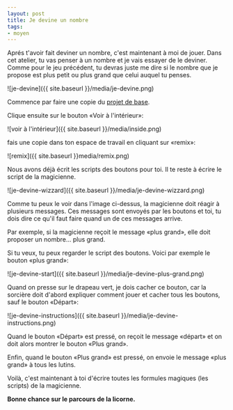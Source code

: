 ```yaml
---
layout: post
title: Je devine un nombre
tags:
- moyen
---
```


Aprés t'avoir fait deviner un nombre, c'est maintenant à moi de jouer.
Dans cet atelier, tu vas penser à un nombre et je vais essayer de le
deviner. Comme pour le jeu précédent, tu devras juste me dire si le
nombre que je propose est plus petit ou plus grand que celui auquel
tu penses.

![je-devine]({{ site.baseurl }}/media/je-devine.png)

Commence par faire une copie du [projet de base](https://scratch.mit.edu/projects/111400103/).

Clique ensuite sur le bouton «Voir à l'intérieur»:

![voir à l'intérieur]({{ site.baseurl }}/media/inside.png)

fais une copie dans ton espace de travail en cliquant sur «remix»:

![remix]({{ site.baseurl }}media/remix.png)

Nous avons déjà écrit les scripts des boutons pour toi. Il te reste à
écrire le script de la magicienne.

![je-devine-wizzard]({{ site.baseurl }}/media/je-devine-wizzard.png)

Comme tu peux le voir dans l'image ci-dessus, la magicienne doit réagir
à plusieurs messages. Ces messages sont envoyés par les boutons et toi, tu
dois dire ce qu'il faut faire quand un de ces messages arrive.

Par exemple, si la magicienne reçoit le message «plus grand», elle doit
proposer un nombre... plus grand.

Si tu veux, tu peux regarder le script des boutons. Voici par exemple le
bouton «plus grand»:

![je-devine-start]({{ site.baseurl }}/media/je-devine-plus-grand.png)

Quand on presse sur le drapeau vert, je dois cacher ce bouton, car la sorcière
doit d'abord expliquer comment jouer et cacher tous les boutons, sauf le bouton
«Départ»:

![je-devine-instructions]({{ site.baseurl }}/media/je-devine-instructions.png)

Quand le bouton «Départ» est pressé, on reçoit le message «départ» et on
doit alors montrer le bouton «Plus grand».

Enfin, quand le bouton «Plus grand» est pressé, on envoie le message
«plus grand» à tous les lutins.

Voilà, c'est maintenant à toi d'écrire toutes les formules magiques
(les scripts) de la magicienne.

**Bonne chance sur le parcours de la licorne.**
